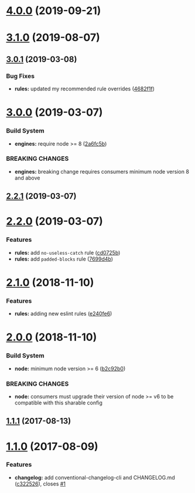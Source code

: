 # [4.0.0](https://github.com/alexdiliberto/eslint-config/compare/v3.1.0...v4.0.0) (2019-09-21)



# [3.1.0](https://github.com/alexdiliberto/eslint-config/compare/v3.0.1...v3.1.0) (2019-08-07)



## [3.0.1](https://github.com/alexdiliberto/eslint-config/compare/v3.0.0...v3.0.1) (2019-03-08)


### Bug Fixes

* **rules:** updated my recommended rule overrides ([4682f1f](https://github.com/alexdiliberto/eslint-config/commit/4682f1f))



# [3.0.0](https://github.com/alexdiliberto/eslint-config/compare/v2.2.1...v3.0.0) (2019-03-07)


### Build System

* **engines:** require node >= 8 ([2a6fc5b](https://github.com/alexdiliberto/eslint-config/commit/2a6fc5b))


### BREAKING CHANGES

* **engines:** breaking change requires consumers minimum node version 8 and above



## [2.2.1](https://github.com/alexdiliberto/eslint-config/compare/v2.2.0...v2.2.1) (2019-03-07)



# [2.2.0](https://github.com/alexdiliberto/eslint-config/compare/v2.1.0...v2.2.0) (2019-03-07)


### Features

* **rules:** add `no-useless-catch` rule ([cd0725b](https://github.com/alexdiliberto/eslint-config/commit/cd0725b))
* **rules:** add `padded-blocks` rule ([7699d4b](https://github.com/alexdiliberto/eslint-config/commit/7699d4b))



# [2.1.0](https://github.com/alexdiliberto/eslint-config/compare/v2.0.0...v2.1.0) (2018-11-10)


### Features

* **rules:** adding new eslint rules ([e240fe6](https://github.com/alexdiliberto/eslint-config/commit/e240fe6))



# [2.0.0](https://github.com/alexdiliberto/eslint-config/compare/v1.1.1...v2.0.0) (2018-11-10)


### Build System

* **node:** minimum node version >= 6 ([b2c92b0](https://github.com/alexdiliberto/eslint-config/commit/b2c92b0))


### BREAKING CHANGES

* **node:** consumers must upgrade their version of node >= v6 to be compatible with this sharable config



<a name="1.1.1"></a>
## [1.1.1](https://github.com/alexdiliberto/eslint-config/compare/v1.1.0...v1.1.1) (2017-08-13)



<a name="1.1.0"></a>
# [1.1.0](https://github.com/alexdiliberto/eslint-config/compare/v1.0.4...v1.1.0) (2017-08-09)


### Features

* **changelog:** add conventional-changelog-cli and CHANGELOG.md ([c322526](https://github.com/alexdiliberto/eslint-config/commit/c322526)), closes [#1](https://github.com/alexdiliberto/eslint-config/issues/1)




